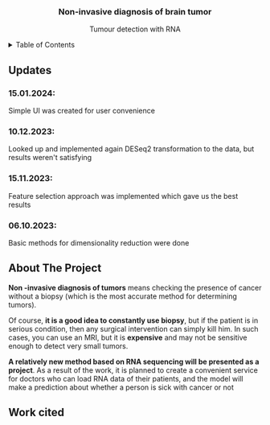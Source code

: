 <div id="top"></div>

<!-- PROJECT LOGO -->

<br />
<div align="center">

<h3 align="center">Non-invasive diagnosis of brain tumor</h3>

  <p align="center">
    Tumour detection with RNA
  </p>
  
</div>
<!-- TABLE OF CONTENTS -->
<details>
  <summary>Table of Contents</summary>
  <ol>
    <li>
      <a href="#updates">Updates</a>
    </li>
    <li>
      <a href="#about-the-project">About The Project</a>
    </li>
    <li>
      <a href="#work-cited">Work cited</a>
    </li>
  </ol>
</details>

<!-- UPDATES -->
## Updates 

### 15.01.2024:
Simple UI was created for user convenience

### 10.12.2023:
Looked up and implemented again DESeq2 transformation to the data, but results weren't satisfying

### 15.11.2023:
Feature selection approach was implemented which gave us the best results

### 06.10.2023:
Basic methods for dimensionality reduction were done

<!-- ABOUT THE PROJECT -->
## About The Project

**Non -invasive diagnosis of tumors** means checking the presence of cancer without a biopsy (which is the most accurate method for determining tumors). 

Of course, **it is a good idea to constantly use biopsy**, but if the patient is in serious condition, then any surgical intervention can simply kill him. In such cases, you can use an MRI, but it is **expensive** and may not be sensitive enough to detect very small tumors. 

**A relatively new method based on RNA sequencing will be presented as a project**. As a result of the work, it is planned to create a convenient service for doctors who can load RNA data of their patients, and the model will make a prediction about whether a person is sick with cancer or not

<!-- WORK CITED -->
## Work cited

